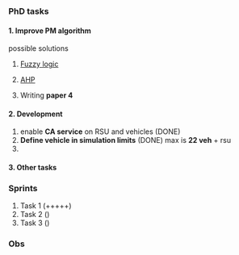 


### PhD tasks 

#### 1. Improve PM algorithm 

possible solutions 	
1. [Fuzzy logic](https://github.com/vandit86/aesi-phd/issues/35)
2. [AHP](https://github.com/vandit86/aesi-phd/issues/34)

3. Writing **paper 4**  

#### 2. Development

1. enable **CA service** on RSU and vehicles (DONE)
2. **Define vehicle in simulation limits** (DONE) max is  **22 veh** + rsu
3. 



#### 3. Other tasks 


### Sprints

1. Task 1 (+++++)  
2. Task 2 ()
3. Task 3 () 


### Obs





